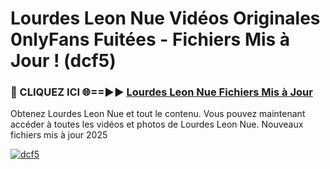 # Lourdes Leon Nue Vidéos Originales 0nlyFans Fuitées - Fichiers Mis à Jour ! (dcf5)

<h3>🔴 CLIQUEZ ICI 🌐==►► <a href="https://tinyurl.com/2pmr4ezf" rel="nofollow">Lourdes Leon Nue Fichiers Mis à Jour</a></h3>

Obtenez Lourdes Leon Nue et tout le contenu. Vous pouvez maintenant accéder à toutes les vidéos et photos de Lourdes Leon Nue. Nouveaux fichiers mis à jour 2025

[![dcf5](https://i.imgur.com/6SNvagu.gif)](https://tinyurl.com/2pmr4ezf)

